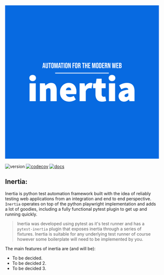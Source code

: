 ![Inertia](.github/images/logo.png)

![version](https://img.shields.io/pypi/v/inertia?color=%2342f54b&label=asserto&style=flat-square)
[![codecov](https://codecov.io/gh/symonk/inertia/branch/main/graph/badge.svg)](https://codecov.io/gh/symonk/inertia)
[![docs](https://img.shields.io/badge/documentation-online-brightgreen.svg)](https://symonk.github.io/inertia/)

## Inertia:

Inertia is python test automation framework built with the idea of reliably testing web applications from an
integration and end to end perspective.  `Inertia` operates on top of the python playwright implementation and
adds a lot of goodies, including a fully functional pytest plugin to get up and running quickly.

>Inertia was developed using pytest as it's test runner and has a `pytest-inertia` plugin that exposes inertia
>through a series of fixtures.  Inertia is suitable for any underlying test runner of course however some boilerplate
> will need to be implemented by you.

The main features of inertia are (and will be):

+ To be decided.
+ To be decided 2.
+ To be decided 3.
